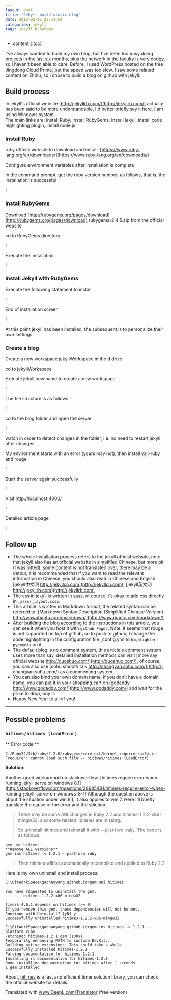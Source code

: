 ```yaml
---
layout: post
title: "Jekyll build static blog"
date: 2015-02-15 22:14:54
categories: jekyll
tags: jekyll RubyGems
---
```


* content
{:toc}

I've always wanted to build my own blog, but I've been too busy doing projects in the last six months, plus the network in the faculty is very dodgy, so I haven't been able to care. Before, I used WordPress hosted on the free Jingdong Cloud Prime, but the speed was too slow. I saw some related content on Zhihu, so I chose to build a blog on github with jekyll.





## Build process

In jekyll's official website [http://jekyllrb.com/](http://jekyllrb.com/) actually has been said to be more understandable, I'd better briefly say it here. I am using Windows system.    
The main links are: install Ruby, install RubyGems, install jekyll, install code highlighting plugin, install node.js

### Install Ruby

ruby official website to download and install: [https://www.ruby-lang.org/en/downloads/](https://www.ruby-lang.org/en/downloads/)

Configure environment variables after installation is complete

In the command prompt, get the ruby version number, as follows, that is, the installation is successful

! [](http://ww4.sinaimg.cn/large/7011d6cfjw1f2ue0e393vj20cu00t748.jpg)

### Install RubyGems

Download [http://rubygems.org/pages/download](http://rubygems.org/pages/download) rubygems-2.4.5.zip from the official website   

cd to RubyGems directory   

! [](http://ww1.sinaimg.cn/large/7011d6cfjw1f2ue1l2yscj20gk02amxj.jpg)

Execute the installation   

! [](http://ww1.sinaimg.cn/large/7011d6cfjw1f2ue1w8eqnj20bx00hglg.jpg)  

### Install Jekyll with RubyGems

Execute the following statement to install   

! [](http://ww4.sinaimg.cn/large/7011d6cfjw1f2ue2g2p3uj207x00ft8j.jpg)

End of installation screen   

! [](http://ww4.sinaimg.cn/large/7011d6cfjw1f2ue32drwhj20hv09xq5m.jpg)

At this point jekyll has been installed, the subsequent is to personalize their own settings.

### Create a blog

Create a new workspace jekyllWorkspace in the d drive

cd to jekyllWorkspace   

Execute jekyll new name to create a new workspace   

! [](http://ww3.sinaimg.cn/large/7011d6cfjw1f2ue3lt31nj20cj02nt8u.jpg)

The file structure is as follows:   

! [](http://ww1.sinaimg.cn/large/7011d6cfjw1f2ue3ujsybj20ek06wabh.jpg)

cd to the blog folder and open the server   

! [](http://ww1.sinaimg.cn/large/7011d6cfjw1f2ue47y9lgj20ao00f0sl.jpg)

watch in order to detect changes in the folder, i.e. no need to restart jekyll after changes

My environment starts with an error (yours may not), then install yajl-ruby and rouge  

! [](http://ww4.sinaimg.cn/large/7011d6cfjw1f2ue4nelnxj20dd077q49.jpg)

Start the server again successfully

! [](http://ww4.sinaimg.cn/large/7011d6cfjw1f2ue4v42koj20g505bdgy.jpg)

Visit http://localhost:4000/   

! [](http://ww1.sinaimg.cn/large/7011d6cfjw1f2ue56ckwoj20je0eumz3.jpg)

Detailed article page   

! [](http://ww2.sinaimg.cn/large/7011d6cfjw1f2ue5f3j9cj20je0gyq7a.jpg)

## Follow up

* The whole installation process refers to the jekyll official website, note that jekyll also has an official website in simplified Chinese, but more pit (I was pitted), some content is not translated over, there may be a detour, it is recommended that if you want to read the relevant information in Chinese, you should also read in Chinese and English. [jekyll中文网 http://jekyllcn.com](http://jekyllcn.com), [jekyll英文网 http://jekyllrb.com](http://jekyllrb.com)
* The css in jekyll is written in sass, of course it's okay to add css directly in `_sass/_layout.scss`.
* This article is written in Markdown format, the related syntax can be referred to: [Markdown Syntax Description (Simplified Chinese Version) http://wowubuntu.com/markdown/](http://wowubuntu.com/markdown/)  
* After building the blog according to the instructions in this article, you can see it when you host it with `github Pages`. Note, it seems that rouge is not supported on top of github, so to push to github, I change the code highlighting in the configuration file _config.yml to `highlighter: pygments` on it
* The default blog is no comment system, this article's comment system uses more than say, detailed installation methods can visit [more say official website http://duoshuo.com/](http://duoshuo.com/), of course, you can also use [sohu smooth talk http://changyan.sohu.com/](http://) changyan.sohu.com/) as a commenting system.
* You can also bind your own domain name, if you don't have a domain name, you can put it in your shopping cart on [godaddy http://www.godaddy.com/](http://www.godaddy.com/) and wait for the price to drop, buy it.
* Happy New Year to all of you!

---

## Possible problems

### `hitimes/hitimes (LoadError)`

** Error code:**

```
C:/Ruby22/lib/ruby/2.2.0/rubygems/core_ext/kernel_require.rb:54:in `require': cannot load such file -- hitimes/hitimes (LoadError)
```

**Solution:**

Another good workaround on stackoverflow. [hitimes require error when running jekyll serve on windows 8.1](http://stackoverflow.com/questions/28985481/hitimes-require-error-when- running-jekyll-serve-on-windows-8-1) Although the question above is about the situation under win 8.1, it also applies to win 7. Here I'll briefly translate the cause of the error and the solution.

> There may be some ABI changes in Ruby 2.2 and hitimes-1.2.2-x86-mingw32, and some related libraries are missing.
>
> So uninstall hitimes and reinstall it with `--platform ruby`. The code is as follows:

```
gem uni hitimes
**Remove ALL versions**
gem ins hitimes -v 1.2.1 --platform ruby
```

> Then hitimes will be automatically recompiled and applied to Ruby 2.2

Here is my own uninstall and install process:

```
E:\GitWorkSpace\gaohaoyang.github.io>gem uni hitimes

You have requested to uninstall the gem.
        hitimes-1.2.2-x86-mingw32

timers-4.0.1 depends on hitimes (>= 0)
If you remove this gem, these dependencies will not be met.
Continue with Uninstall? [yN] y
Successfully uninstalled hitimes-1.2.2-x86-mingw32

E:\GitWorkSpace\gaohaoyang.github.io>gem ins hitimes -v 1.2.1 --platform ruby
Fetching: hitimes-1.2.1.gem (100%)
Temporarily enhancing PATH to include DevKit...
Building native extensions. This could take a while...
Successfully installed hitimes-1.2.1
Parsing documentation for hitimes-1.2.1
Installing ri documentation for hitimes-1.2.1
Done installing documentation for hitimes after 1 seconds
1 gem installed
```


About, [hitimes](https://rubygems.org/gems/hitimes/versions/1.2.2) is a fast and efficient timer solution library, you can check the official website for details.


Translated with www.DeepL.com/Translator (free version)